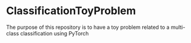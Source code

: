 # ClassificationToyProblem
The purpose of this repository is to have a toy problem related to a multi-class classification using PyTorch
